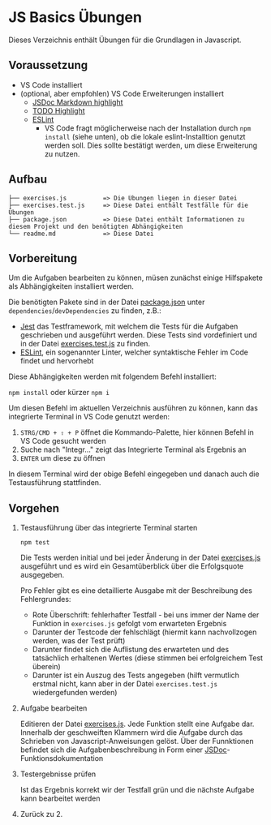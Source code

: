 # JS Basics Übungen

Dieses Verzeichnis enthält Übungen für die Grundlagen in Javascript.

## Voraussetzung

* VS Code installiert
* (optional, aber empfohlen) VS Code Erweiterungen installiert
  * [JSDoc Markdown highlight](https://marketplace.visualstudio.com/items?itemName=bierner.jsdoc-markdown-highlighting)
  * [TODO Highlight](https://marketplace.visualstudio.com/items?itemName=wayou.vscode-todo-highlight)
  * [ESLint](https://marketplace.visualstudio.com/items?itemName=dbaeumer.vscode-eslint)
    * VS Code fragt möglicherweise nach der Installation durch `npm install` (siehe unten), ob die lokale eslint-Installtion genutzt werden soll. Dies sollte bestätigt werden, um diese Erweiterung zu nutzen.

## Aufbau

```
├── exercises.js          => Die Übungen liegen in dieser Datei
├── exercises.test.js     => Diese Datei enthält Testfälle für die Übungen
├── package.json          => Diese Datei enthält Informationen zu diesem Projekt und den benötigten Abhängigkeiten
└── readme.md             => Diese Datei
```

## Vorbereitung 

Um die Aufgaben bearbeiten zu können, müsen zunächst einige Hilfspakete als Abhängigkeiten installiert werden.

Die benötigten Pakete sind in der Datei [package.json](package.json) unter `dependencies`/`devDependencies` zu finden, z.B.:

* [Jest](https://jestjs.io/en/) das Testframework, mit welchem die Tests für die Aufgaben geschrieben und ausgeführt werden. Diese Tests sind vordefiniert und in der Datei [exercises.test.js](exercises.test.js) zu finden.
* [ESLint](https://eslint.org/), ein sogenannter Linter, welcher syntaktische Fehler im Code findet und hervorhebt

Diese Abhängigkeiten werden mit folgendem Befehl installiert:

`npm install` oder kürzer `npm i`

Um diesen Befehl im aktuellen Verzeichnis ausführen zu können, kann das integrierte Terminal in VS Code genutzt werden:
1. `STRG/CMD + ⇧ + P` öffnet die Kommando-Palette, hier können Befehl in VS Code gesucht werden
2. Suche nach "Integr..." zeigt das Integrierte Terminal als Ergebnis an
3. `ENTER` um diese zu öffnen

In diesem Terminal wird der obige Befehl eingegeben und danach auch die Testausführung stattfinden.

## Vorgehen

1. Testausführung über das integrierte Terminal starten

    ```
    npm test
    ```

    Die Tests werden initial und bei jeder Änderung in der Datei [exercises.js](exercises.js) ausgeführt und es wird ein Gesamtüberblick über die Erfolgsquote ausgegeben.

    Pro Fehler gibt es eine detaillierte Ausgabe mit der Beschreibung des Fehlergrundes:

    * Rote Überschrift: fehlerhafter Testfall - bei uns immer der Name der Funktion in `exercises.js` gefolgt vom erwarteten Ergebnis
    * Darunter der Testcode der fehlschlägt (hiermit kann nachvollzogen werden, was der Test prüft)
    * Darunter findet sich die Auflistung des erwarteten und des tatsächlich erhaltenen Wertes (diese stimmen bei erfolgreichem Test überein)
    * Darunter ist ein Auszug des Tests angegeben (hilft vermutlich erstmal nicht, kann aber in der Datei `exercises.test.js` wiedergefunden werden)

2. Aufgabe bearbeiten

    Editieren der Datei [exercises.js](exercises.js).
    Jede Funktion stellt eine Aufgabe dar. Innerhalb der geschweiften Klammern wird die Aufgabe durch das Schrieben von Javascript-Anweisungen gelöst. Über der Funnktionen befindet sich die Aufgabenbeschreibung in Form einer [JSDoc](https://en.wikipedia.org/wiki/JSDoc)-Funktionsdokumentation

3. Testergebnisse prüfen

    Ist das Ergebnis korrekt wir der Testfall grün und die nächste Aufgabe kann bearbeitet werden

4. Zurück zu 2.
